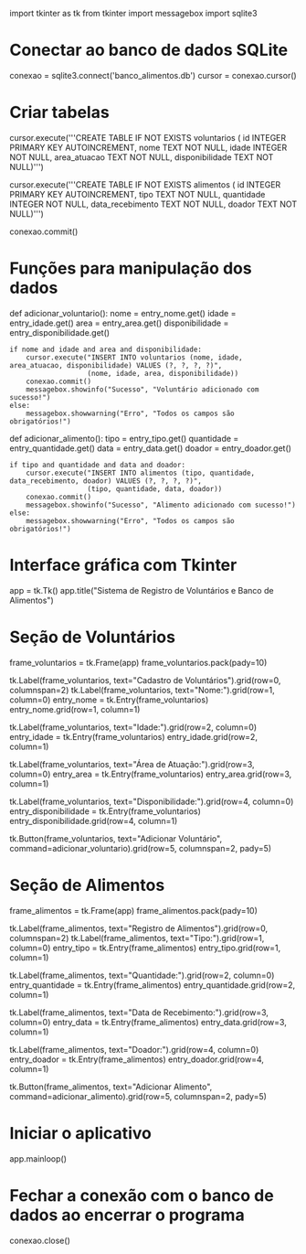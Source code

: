 import tkinter as tk
from tkinter import messagebox
import sqlite3

# Conectar ao banco de dados SQLite
conexao = sqlite3.connect('banco_alimentos.db')
cursor = conexao.cursor()

# Criar tabelas
cursor.execute('''CREATE TABLE IF NOT EXISTS voluntarios (
                    id INTEGER PRIMARY KEY AUTOINCREMENT,
                    nome TEXT NOT NULL,
                    idade INTEGER NOT NULL,
                    area_atuacao TEXT NOT NULL,
                    disponibilidade TEXT NOT NULL)''')

cursor.execute('''CREATE TABLE IF NOT EXISTS alimentos (
                    id INTEGER PRIMARY KEY AUTOINCREMENT,
                    tipo TEXT NOT NULL,
                    quantidade INTEGER NOT NULL,
                    data_recebimento TEXT NOT NULL,
                    doador TEXT NOT NULL)''')

conexao.commit()

# Funções para manipulação dos dados
def adicionar_voluntario():
    nome = entry_nome.get()
    idade = entry_idade.get()
    area = entry_area.get()
    disponibilidade = entry_disponibilidade.get()

    if nome and idade and area and disponibilidade:
        cursor.execute("INSERT INTO voluntarios (nome, idade, area_atuacao, disponibilidade) VALUES (?, ?, ?, ?)",
                       (nome, idade, area, disponibilidade))
        conexao.commit()
        messagebox.showinfo("Sucesso", "Voluntário adicionado com sucesso!")
    else:
        messagebox.showwarning("Erro", "Todos os campos são obrigatórios!")

def adicionar_alimento():
    tipo = entry_tipo.get()
    quantidade = entry_quantidade.get()
    data = entry_data.get()
    doador = entry_doador.get()

    if tipo and quantidade and data and doador:
        cursor.execute("INSERT INTO alimentos (tipo, quantidade, data_recebimento, doador) VALUES (?, ?, ?, ?)",
                       (tipo, quantidade, data, doador))
        conexao.commit()
        messagebox.showinfo("Sucesso", "Alimento adicionado com sucesso!")
    else:
        messagebox.showwarning("Erro", "Todos os campos são obrigatórios!")

# Interface gráfica com Tkinter
app = tk.Tk()
app.title("Sistema de Registro de Voluntários e Banco de Alimentos")

# Seção de Voluntários
frame_voluntarios = tk.Frame(app)
frame_voluntarios.pack(pady=10)

tk.Label(frame_voluntarios, text="Cadastro de Voluntários").grid(row=0, columnspan=2)
tk.Label(frame_voluntarios, text="Nome:").grid(row=1, column=0)
entry_nome = tk.Entry(frame_voluntarios)
entry_nome.grid(row=1, column=1)

tk.Label(frame_voluntarios, text="Idade:").grid(row=2, column=0)
entry_idade = tk.Entry(frame_voluntarios)
entry_idade.grid(row=2, column=1)

tk.Label(frame_voluntarios, text="Área de Atuação:").grid(row=3, column=0)
entry_area = tk.Entry(frame_voluntarios)
entry_area.grid(row=3, column=1)

tk.Label(frame_voluntarios, text="Disponibilidade:").grid(row=4, column=0)
entry_disponibilidade = tk.Entry(frame_voluntarios)
entry_disponibilidade.grid(row=4, column=1)

tk.Button(frame_voluntarios, text="Adicionar Voluntário", command=adicionar_voluntario).grid(row=5, columnspan=2, pady=5)

# Seção de Alimentos
frame_alimentos = tk.Frame(app)
frame_alimentos.pack(pady=10)

tk.Label(frame_alimentos, text="Registro de Alimentos").grid(row=0, columnspan=2)
tk.Label(frame_alimentos, text="Tipo:").grid(row=1, column=0)
entry_tipo = tk.Entry(frame_alimentos)
entry_tipo.grid(row=1, column=1)

tk.Label(frame_alimentos, text="Quantidade:").grid(row=2, column=0)
entry_quantidade = tk.Entry(frame_alimentos)
entry_quantidade.grid(row=2, column=1)

tk.Label(frame_alimentos, text="Data de Recebimento:").grid(row=3, column=0)
entry_data = tk.Entry(frame_alimentos)
entry_data.grid(row=3, column=1)

tk.Label(frame_alimentos, text="Doador:").grid(row=4, column=0)
entry_doador = tk.Entry(frame_alimentos)
entry_doador.grid(row=4, column=1)

tk.Button(frame_alimentos, text="Adicionar Alimento", command=adicionar_alimento).grid(row=5, columnspan=2, pady=5)

# Iniciar o aplicativo
app.mainloop()

# Fechar a conexão com o banco de dados ao encerrar o programa
conexao.close()
